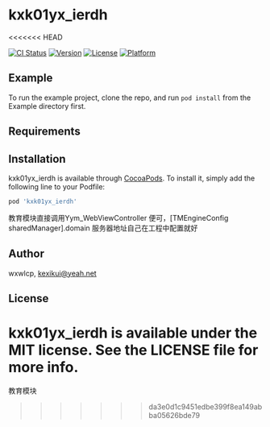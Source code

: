 # kxk01yx_ierdh
<<<<<<< HEAD

[![CI Status](https://img.shields.io/travis/wxwlcp/kxk01yx_ierdh.svg?style=flat)](https://travis-ci.org/wxwlcp/kxk01yx_ierdh)
[![Version](https://img.shields.io/cocoapods/v/kxk01yx_ierdh.svg?style=flat)](https://cocoapods.org/pods/kxk01yx_ierdh)
[![License](https://img.shields.io/cocoapods/l/kxk01yx_ierdh.svg?style=flat)](https://cocoapods.org/pods/kxk01yx_ierdh)
[![Platform](https://img.shields.io/cocoapods/p/kxk01yx_ierdh.svg?style=flat)](https://cocoapods.org/pods/kxk01yx_ierdh)

## Example

To run the example project, clone the repo, and run `pod install` from the Example directory first.

## Requirements

## Installation

kxk01yx_ierdh is available through [CocoaPods](https://cocoapods.org). To install
it, simply add the following line to your Podfile:

```ruby
pod 'kxk01yx_ierdh'
```

教育模块直接调用Yym_WebViewController 便可，[TMEngineConfig sharedManager].domain 服务器地址自己在工程中配置就好

## Author

wxwlcp, kexikui@yeah.net

## License

kxk01yx_ierdh is available under the MIT license. See the LICENSE file for more info.
=======
教育模块
>>>>>>> da3e0d1c9451edbe399f8ea149abba05626bde79
